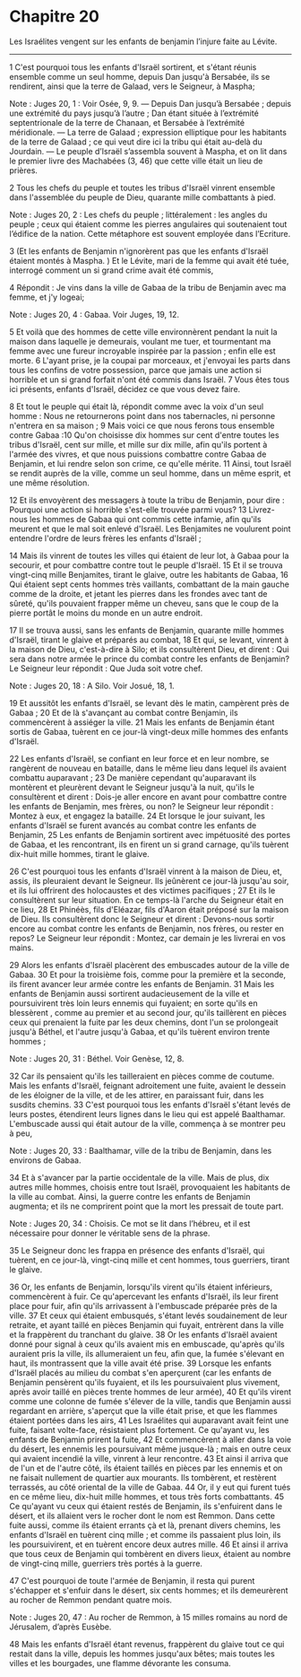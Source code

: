 # Chapitre 20

Les Israélites vengent sur les enfants de benjamin l’injure faite au Lévite.

***

1 C'est pourquoi tous les enfants d'Israël sortirent, et s'étant réunis ensemble comme un seul homme, depuis Dan jusqu'à Bersabée, ils se rendirent, ainsi que la terre de Galaad, vers le Seigneur, à Maspha;

<span class="bible-note">Note : </span> Juges 20, 1 : Voir Osée, 9, 9. ― Depuis Dan jusqu’à Bersabée ; depuis une extrémité du pays jusqu’à l’autre ; Dan étant située à l’extrémité septentrionale de la terre de Chanaan, et Bersabée à l’extrémité méridionale. ― La terre de Galaad ; expression elliptique pour les habitants de la terre de Galaad ; ce qui veut dire ici la tribu qui était au-delà du Jourdain. ― Le peuple d’Israël s’assembla souvent à Maspha, et on lit dans le premier livre des Machabées (3, 46) que cette ville était un lieu de prières.

2 Tous les chefs du peuple et toutes les tribus d'Israël vinrent ensemble dans l'assemblée du peuple de Dieu, quarante mille combattants à pied.

<span class="bible-note">Note : </span> Juges 20, 2 : Les chefs du peuple ; littéralement : les angles du peuple ; ceux qui étaient comme les pierres angulaires qui soutenaient tout l’édifice de la nation. Cette métaphore est souvent employée dans l’Ecriture.

3 (Et les enfants de Benjamin n'ignorèrent pas que les enfants d'Israël étaient montés à Maspha. ) Et le Lévite, mari de la femme qui avait été tuée, interrogé comment un si grand crime avait été commis,


4 Répondit : Je vins dans la ville de Gabaa de la tribu de Benjamin avec ma femme, et j'y logeai;

<span class="bible-note">Note : </span> Juges 20, 4 : Gabaa. Voir Juges, 19, 12.

5 Et voilà que des hommes de cette ville environnèrent pendant la nuit la maison dans laquelle je demeurais, voulant me tuer, et tourmentant ma femme avec une fureur incroyable inspirée par la passion ; enfin elle est morte. 6 L'ayant prise, je la coupai par morceaux, et j'envoyai les parts dans tous les confins de votre possession, parce que jamais une action si horrible et un si grand forfait n'ont été commis dans Israël. 7 Vous êtes tous ici présents, enfants d'Israël, décidez ce que vous devez faire.


8 Et tout le peuple qui était là, répondit comme avec la voix d'un seul homme : Nous ne retournerons point dans nos tabernacles, ni personne n'entrera en sa maison ; 9 Mais voici ce que nous ferons tous ensemble contre Gabaa :10 Qu'on choisisse dix hommes sur cent d'entre toutes les tribus d'Israël, cent sur mille, et mille sur dix mille, afin qu'ils portent à l'armée des vivres, et que nous puissions combattre contre Gabaa de Benjamin, et lui rendre selon son crime, ce qu'elle mérite. 11 Ainsi, tout Israël se rendit auprès de la ville, comme un seul homme, dans un même esprit, et une même résolution.


12 Et ils envoyèrent des messagers à toute la tribu de Benjamin, pour dire : Pourquoi une action si horrible s'est-elle trouvée parmi vous? 13 Livrez-nous les hommes de Gabaa qui ont commis cette infamie, afin qu'ils meurent et que le mal soit enlevé d'Israël. Les Benjamites ne voulurent point entendre l'ordre de leurs frères les enfants d'Israël ;


14 Mais ils vinrent de toutes les villes qui étaient de leur lot, à Gabaa pour la secourir, et pour combattre contre tout le peuple d'Israël. 15 Et il se trouva vingt-cinq mille Benjamites, tirant le glaive, outre les habitants de Gabaa, 16 Qui étaient sept cents hommes très vaillants, combattant de la main gauche comme de la droite, et jetant les pierres dans les frondes avec tant de sûreté, qu'ils pouvaient frapper même un cheveu, sans que le coup de la pierre portât le moins du monde en un autre endroit.


17 Il se trouva aussi, sans les enfants de Benjamin, quarante mille hommes d'Israël, tirant le glaive et préparés au combat, 18 Et qui, se levant, vinrent à la maison de Dieu, c'est-à-dire à Silo; et ils consultèrent Dieu, et dirent : Qui sera dans notre armée le prince du combat contre les enfants de Benjamin? Le Seigneur leur répondit : Que Juda soit votre chef.

<span class="bible-note">Note : </span> Juges 20, 18 : A Silo. Voir Josué, 18, 1.


19 Et aussitôt les enfants d'Israël, se levant dès le matin, campèrent près de Gabaa ; 20 Et de là s'avançant au combat contre Benjamin, ils commencèrent à assiéger la ville. 21 Mais les enfants de Benjamin étant sortis de Gabaa, tuèrent en ce jour-là vingt-deux mille hommes des enfants d'Israël.


22 Les enfants d'Israël, se confiant en leur force et en leur nombre, se rangèrent de nouveau en bataille, dans le même lieu dans lequel ils avaient combattu auparavant ; 23 De manière cependant qu'auparavant ils montèrent et pleurèrent devant le Seigneur jusqu'à la nuit, qu'ils le consultèrent et dirent : Dois-je aller encore en avant pour combattre contre les enfants de Benjamin, mes frères, ou non? le Seigneur leur répondit : Montez à eux, et engagez la bataille. 24 Et lorsque le jour suivant, les enfants d'Israël se furent avancés au combat contre les enfants de Benjamin, 25 Les enfants de Benjamin sortirent avec impétuosité des portes de Gabaa, et les rencontrant, ils en firent un si grand carnage, qu'ils tuèrent dix-huit mille hommes, tirant le glaive.


26 C'est pourquoi tous les enfants d'Israël vinrent à la maison de Dieu, et, assis, ils pleuraient devant le Seigneur. Ils jeûnèrent ce jour-là jusqu'au soir, et ils lui offrirent des holocaustes et des victimes pacifiques ; 27 Et ils le consultèrent sur leur situation. En ce temps-là l'arche du Seigneur était en ce lieu, 28 Et Phinéès, fils d'Eléazar, fils d'Aaron était préposé sur la maison de Dieu. Ils consultèrent donc le Seigneur et dirent : Devons-nous sortir encore au combat contre les enfants de Benjamin, nos frères, ou rester en repos? Le Seigneur leur répondit : Montez, car demain je les livrerai en vos mains.


29 Alors les enfants d'Israël placèrent des embuscades autour de la ville de Gabaa. 30 Et pour la troisième fois, comme pour la première et la seconde, ils firent avancer leur armée contre les enfants de Benjamin. 31 Mais les enfants de Benjamin aussi sortirent audacieusement de la ville et poursuivirent très loin leurs ennemis qui fuyaient; en sorte qu'ils en blessèrent , comme au premier et au second jour, qu'ils taillèrent en pièces ceux qui prenaient la fuite par les deux chemins, dont l'un se prolongeait jusqu'à Béthel, et l'autre jusqu'à Gabaa, et qu'ils tuèrent environ trente hommes ;

<span class="bible-note">Note : </span> Juges 20, 31 : Béthel. Voir Genèse, 12, 8.

32 Car ils pensaient qu'ils les tailleraient en pièces comme de coutume. Mais les enfants d'Israël, feignant adroitement une fuite, avaient le dessein de les éloigner de la ville, et de les attirer, en paraissant fuir, dans les susdits chemins. 33 C'est pourquoi tous les enfants d'Israël s'étant levés de leurs postes, étendirent leurs lignes dans le lieu qui est appelé Baalthamar. L'embuscade aussi qui était autour de la ville, commença à se montrer peu à peu,

<span class="bible-note">Note : </span> Juges 20, 33 : Baalthamar, ville de la tribu de Benjamin, dans les environs de Gabaa.

34 Et à s'avancer par la partie occidentale de la ville. Mais de plus, dix autres mille hommes, choisis entre tout Israël, provoquaient les habitants de la ville au combat. Ainsi, la guerre contre les enfants de Benjamin augmenta; et ils ne comprirent point que la mort les pressait de toute part.

<span class="bible-note">Note : </span> Juges 20, 34 : Choisis. Ce mot se lit dans l’hébreu, et il est nécessaire pour donner le véritable sens de la phrase.

35 Le Seigneur donc les frappa en présence des enfants d'Israël, qui tuèrent, en ce jour-là, vingt-cinq mille et cent hommes, tous guerriers, tirant le glaive.


36 Or, les enfants de Benjamin, lorsqu'ils virent qu'ils étaient inférieurs, commencèrent à fuir. Ce qu'apercevant les enfants d'Israël, ils leur firent place pour fuir, afin qu'ils arrivassent à l'embuscade préparée près de la ville. 37 Et ceux qui étaient embusqués, s'étant levés soudainement de leur retraite, et ayant taillé en pièces Benjamin qui fuyait, entrèrent dans la ville et la frappèrent du tranchant du glaive. 38 Or les enfants d'Israël avaient donné pour signal à ceux qu'ils avaient mis en embuscade, qu'après qu'ils auraient pris la ville, ils allumeraient un feu, afin que, la fumée s'élevant en haut, ils montrassent que la ville avait été prise. 39 Lorsque les enfants d'Israël placés au milieu du combat s'en aperçurent (car les enfants de Benjamin pensèrent qu'ils fuyaient, et ils les poursuivaient plus vivement, après avoir taillé en pièces trente hommes de leur armée), 40 Et qu'ils virent comme une colonne de fumée s'élever de la ville, tandis que Benjamin aussi regardant en arrière, s'aperçut
que la ville était prise, et que les flammes étaient portées dans les airs, 41 Les Israélites qui auparavant avait feint une fuite, faisant volte-face, résistaient plus fortement. Ce qu'ayant vu, les enfants de Benjamin prirent la fuite, 42 Et commencèrent à aller dans la voie du désert, les ennemis les poursuivant même jusque-là ; mais en outre ceux qui avaient incendié la ville, vinrent à leur rencontre. 43 Et ainsi il arriva que de l'un et de l'autre côté, ils étaient taillés en pièces par les ennemis et on ne faisait nullement de quartier aux mourants. Ils tombèrent, et restèrent terrassés, au côté oriental de la ville de Gabaa. 44 Or, il y eut qui furent tués en ce même lieu, dix-huit mille hommes, et tous très forts combattants. 45 Ce qu'ayant vu ceux qui étaient restés de Benjamin, ils s'enfuirent dans le désert, et ils allaient vers le rocher dont le nom est Remmon. Dans cette fuite aussi, comme ils étaient errants çà et là, prenant divers chemins, les enfants d'Israël en tuèrent cinq mille ; et comme ils
passaient plus loin, ils les poursuivirent, et en tuèrent encore deux autres mille. 46 Et ainsi il arriva que tous ceux de Benjamin qui tombèrent en divers lieux, étaient au nombre de vingt-cinq mille, guerriers très portés à la guerre.


47 C'est pourquoi de toute l'armée de Benjamin, il resta qui purent s'échapper et s'enfuir dans le désert, six cents hommes; et ils demeurèrent au rocher de Remmon pendant quatre mois.

<span class="bible-note">Note : </span> Juges 20, 47 : Au rocher de Remmon, à 15 milles romains au nord de Jérusalem, d’après Eusèbe.

48 Mais les enfants d'Israël étant revenus, frappèrent du glaive tout ce qui restait dans la ville, depuis les hommes jusqu'aux bêtes; mais toutes les villes et les bourgades, une flamme dévorante les consuma.

